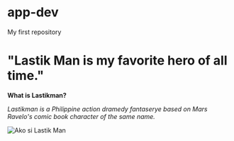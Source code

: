 # app-dev
My first repository
# "Lastik Man is my favorite hero of all time."
**What is Lastikman?**

*Lastikman is a Philippine action dramedy fantaserye based on Mars Ravelo's comic book character of the same name.*

![Ako si Lastik Man]([image.jpg](https://www.bing.com/images/search?view=detailV2&ccid=FwI7wEMB&id=730C66478A0CD1238FB8896B3BF243E0580DEC98&thid=OIP.FwI7wEMBDnKEKUXdhh_9MQAAAA&mediaurl=https%3a%2f%2fth.bing.com%2fth%2fid%2fR.17023bc043010e72842945dd861ffd31%3frik%3dmOwNWOBD8jtriQ%26riu%3dhttp%253a%252f%252f3.bp.blogspot.com%252f-K1JyVHs7ELo%252fTZGxUt1lqrI%252fAAAAAAAACqw%252fGMydEqPO9a0%252fs1600%252f1.jpg%26ehk%3d4afnZrMhPVRXA8LsKS5qUfAF9vj%252bhH9nBTrpa31yXTQ%253d%26risl%3d%26pid%3dImgRaw%26r%3d0&exph=466&expw=360&q=lastikman+vhong+navarro&simid=608034290042145053&FORM=IRPRST&ck=7CBF9E89902E882641566FB7695AD52B&selectedIndex=2&ajaxhist=0&ajaxserp=0))

